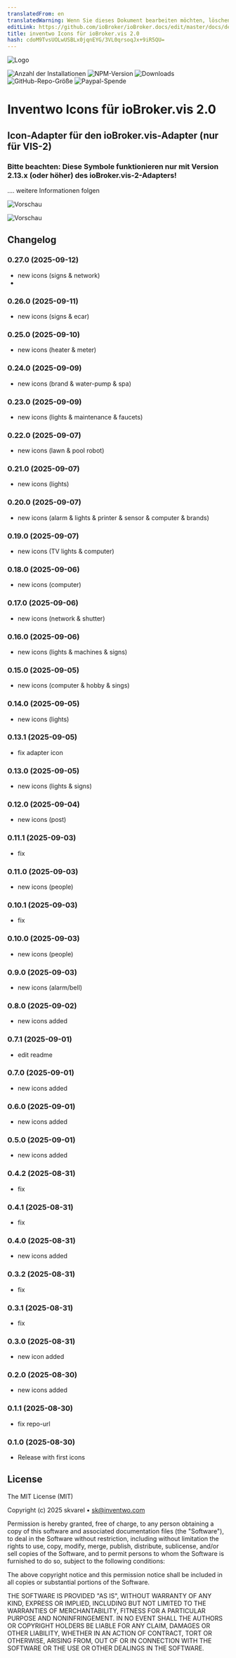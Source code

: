 ```yaml
---
translatedFrom: en
translatedWarning: Wenn Sie dieses Dokument bearbeiten möchten, löschen Sie bitte das Feld "translationsFrom". Andernfalls wird dieses Dokument automatisch erneut übersetzt
editLink: https://github.com/ioBroker/ioBroker.docs/edit/master/docs/de/adapterref/iobroker.vis-2-widgets-icontwo/README.md
title: inventwo Icons für ioBroker.vis 2.0
hash: cdoM9TvsUOLwUSBLx0jqnEYG/3VL0qrsoqJx+9iR5QU=
---
```

![Logo](../../../en/adapterref/iobroker.vis-2-widgets-icontwo/admin/vis-2-widgets-icontwo.png)

![Anzahl der Installationen](http://iobroker.live/badges/vis-2-widgets-icontwo-stable.svg)
![NPM-Version](https://nodei.co/npm/iobroker.vis-2-widgets-icontwo.svg?style=shields&data=v,u,d&color=orange)
![Downloads](https://img.shields.io/npm/dm/iobroker.vis-2-widgets-icontwo.svg)
![GitHub-Repo-Größe](https://img.shields.io/github/repo-size/inventwo/iobroker.vis-2-widgets-icontwo)
![Paypal-Spende](https://img.shields.io/badge/paypal-donate%20|%20spenden-green.svg)

# Inventwo Icons für ioBroker.vis 2.0
## Icon-Adapter für den ioBroker.vis-Adapter (nur für VIS-2)
### **Bitte beachten:** Diese Symbole funktionieren nur mit Version 2.13.x (oder höher) des ioBroker.vis-2-Adapters!
.... weitere Informationen folgen

![Vorschau](../../../en/adapterref/iobroker.vis-2-widgets-icontwo/admin/solid.PNG)

![Vorschau](../../../en/adapterref/iobroker.vis-2-widgets-icontwo/admin/opacity.PNG)

## Changelog

<!--
    ### **WORK IN PROGRESS**
-->
### 0.27.0 (2025-09-12)
- new icons (signs & network)
-

### 0.26.0 (2025-09-11)
- new icons (signs & ecar)

### 0.25.0 (2025-09-10)
- new icons (heater & meter)

### 0.24.0 (2025-09-09)
- new icons (brand & water-pump & spa)

### 0.23.0 (2025-09-09)
- new icons (lights & maintenance & faucets)

### 0.22.0 (2025-09-07)
- new icons (lawn & pool robot)

### 0.21.0 (2025-09-07)
- new icons (lights)

### 0.20.0 (2025-09-07)
- new icons (alarm & lights & printer & sensor & computer & brands)

### 0.19.0 (2025-09-07)
- new icons (TV lights & computer)

### 0.18.0 (2025-09-06)
- new icons (computer)

### 0.17.0 (2025-09-06)
- new icons (network & shutter)

### 0.16.0 (2025-09-06)
- new icons (lights & machines & signs)

### 0.15.0 (2025-09-05)
- new icons (computer & hobby & sings)

### 0.14.0 (2025-09-05)
- new icons (lights)

### 0.13.1 (2025-09-05)
- fix adapter icon

### 0.13.0 (2025-09-05)
- new icons (lights & signs)

### 0.12.0 (2025-09-04)
- new icons (post)

### 0.11.1 (2025-09-03)
- fix

### 0.11.0 (2025-09-03)
- new icons (people)

### 0.10.1 (2025-09-03)
- fix

### 0.10.0 (2025-09-03)
- new icons (people)

### 0.9.0 (2025-09-03)
- new icons (alarm/bell)

### 0.8.0 (2025-09-02)
- new icons added

### 0.7.1 (2025-09-01)
- edit readme

### 0.7.0 (2025-09-01)
- new icons added

### 0.6.0 (2025-09-01)
- new icons added

### 0.5.0 (2025-09-01)
- new icons added

### 0.4.2 (2025-08-31)
- fix

### 0.4.1 (2025-08-31)
- fix

### 0.4.0 (2025-08-31)
- new icons added

### 0.3.2 (2025-08-31)
- fix

### 0.3.1 (2025-08-31)
- fix

### 0.3.0 (2025-08-31)
- new icon added

### 0.2.0 (2025-08-30)
- new icons added

### 0.1.1 (2025-08-30)
- fix repo-url

### 0.1.0 (2025-08-30)
- Release with first icons

## License

The MIT License (MIT)

Copyright (c) 2025 skvarel • <sk@inventwo.com>

Permission is hereby granted, free of charge, to any person obtaining a copy
of this software and associated documentation files (the "Software"), to deal
in the Software without restriction, including without limitation the rights
to use, copy, modify, merge, publish, distribute, sublicense, and/or sell
copies of the Software, and to permit persons to whom the Software is
furnished to do so, subject to the following conditions:

The above copyright notice and this permission notice shall be included in
all copies or substantial portions of the Software.

THE SOFTWARE IS PROVIDED "AS IS", WITHOUT WARRANTY OF ANY KIND, EXPRESS OR
IMPLIED, INCLUDING BUT NOT LIMITED TO THE WARRANTIES OF MERCHANTABILITY,
FITNESS FOR A PARTICULAR PURPOSE AND NONINFRINGEMENT. IN NO EVENT SHALL THE
AUTHORS OR COPYRIGHT HOLDERS BE LIABLE FOR ANY CLAIM, DAMAGES OR OTHER
LIABILITY, WHETHER IN AN ACTION OF CONTRACT, TORT OR OTHERWISE, ARISING FROM,
OUT OF OR IN CONNECTION WITH THE SOFTWARE OR THE USE OR OTHER DEALINGS IN
THE SOFTWARE.